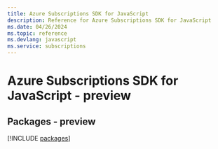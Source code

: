 ```yaml
---
title: Azure Subscriptions SDK for JavaScript
description: Reference for Azure Subscriptions SDK for JavaScript
ms.date: 04/26/2024
ms.topic: reference
ms.devlang: javascript
ms.service: subscriptions
---
```

# Azure Subscriptions SDK for JavaScript - preview
## Packages - preview
[!INCLUDE [packages](subscriptions-index.md)]